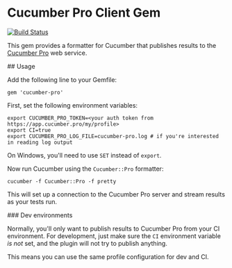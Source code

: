# Cucumber Pro Client Gem
[![Build Status](https://travis-ci.org/cucumber-ltd/cucumber-pro-ruby.svg?branch=master)](https://travis-ci.org/cucumber-ltd/cucumber-pro-ruby.svg?branch=master)

This gem provides a formatter for Cucumber that publishes results to
the [Cucumber Pro](https://cucumber.pro) web service.

## Usage

Add the following line to your Gemfile:

    gem 'cucumber-pro'

First, set the following environment variables:

    export CUCUMBER_PRO_TOKEN=<your auth token from https://app.cucumber.pro/my/profile>
    export CI=true
    export CUCUMBER_PRO_LOG_FILE=cucumber-pro.log # if you're interested in reading log output

On Windows, you'll need to use `SET` instead of `export`.

Now run Cucumber using the `Cucumber::Pro` formatter:

    cucumber -f Cucumber::Pro -f pretty

This will set up a connection to the Cucumber Pro server and stream results as
your tests run.

### Dev environments

Normally, you'll only want to publish results to Cucumber Pro from your CI environment. For 
development, just make sure the `CI` environment variable *is not* set, and the plugin will 
not try to publish anything.

This means you can use the same profile configuration for dev and CI.
